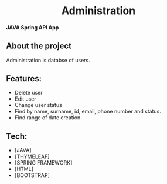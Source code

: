 <div align="center">  </div>
<span align="center"> <h1> Administration </h1> </span>

#### JAVA Spring API App 

## About the project
Administration is databse of users.  

## Features:
- Delete user
- Edit user
- Change user status
- Find by name, surname, id, email, phone number and status.
- Find range of date creation.

## Tech:

- [JAVA]
- [THYMELEAF]
- [SPRING FRAMEWORK]
- [HTML]
- [BOOTSTRAP]

